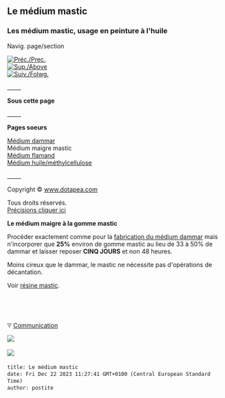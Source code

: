 ## Le médium mastic
### Les médium mastic, usage en peinture à l'huile
 Navig. page/section

[![Préc./Prec.](_derived/back_cmp_themenoir010_back.gif)](mediumdammar.html)  
[![Sup./Above](_derived/up_cmp_themenoir010_up.gif)](preparationsfaitesmaison.html)  
[![Suiv./Folwg.](_derived/next_cmp_themenoir010_next.gif)](mediumflamand.html)

\_\_\_\_\_

**Sous cette page**

\_\_\_\_\_

**Pages soeurs**

[Médium dammar](mediumdammar.html)  
Médium maigre mastic  
[Médium flamand](mediumflamand.html)  
[Médium huile/méthylcellulose](mediumhuilemethylcell.html)

\_\_\_\_\_

Copyright © www.dotapea.com

Tous droits réservés.  
[Précisions cliquer ici](droitscopie.html)

**Le médium maigre à la gomme mastic**  

Procéder exactement comme pour la [fabrication du médium dammar](mediumdammar.html) mais n'incorporer que **25%** environ de gomme mastic au lieu de 33 à 50% de dammar et laisser reposer **CINQ JOURS** et non 48 heures.

Moins cireux que le dammar, le mastic ne nécessite pas d'opérations de décantation.

Voir [résine mastic](resinemastic.html).



 

 ![](images/transparent122x1.gif)

![](images/flechebas.gif) [Communication](http://www.artrealite.com/annonceurs.htm) 

[![](https://cbonvin.fr/sites/regie.artrealite.com/visuels/campagne1.png)](index-2.html#20131014)

![](https://cbonvin.fr/sites/regie.artrealite.com/visuels/campagne2.png)
```
title: Le médium mastic
date: Fri Dec 22 2023 11:27:41 GMT+0100 (Central European Standard Time)
author: postite
```

